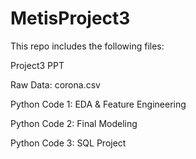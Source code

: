 # MetisProject3

This repo includes the following files:

Project3 PPT

Raw Data: corona.csv
          
Python Code 1: EDA & Feature Engineering

Python Code 2: Final Modeling

Python Code 3: SQL Project 
